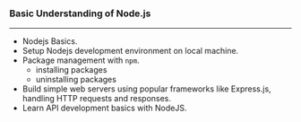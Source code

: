 
### Basic Understanding of Node.js
-----------------------------------
- Nodejs Basics.
- Setup Nodejs development environment on local machine.
- Package management with `npm`.
  - installing packages
  - uninstalling packages
- Build simple web servers using popular frameworks like Express.js, handling HTTP requests and responses.
- Learn API development basics with NodeJS. 
